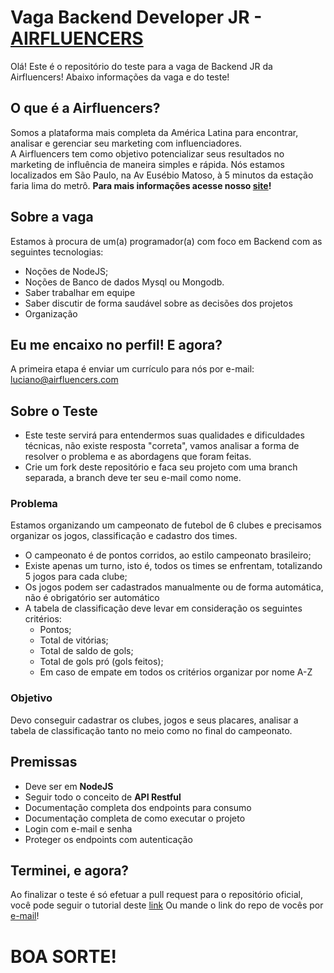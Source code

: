 # Vaga Backend Developer JR - [AIRFLUENCERS](https://airfluencers.com)

Olá! Este é o repositório do teste para a vaga de Backend JR da Airfluencers!
Abaixo informações da vaga e do teste!

## O que é a Airfluencers?
Somos a plataforma mais completa da América Latina para encontrar, analisar e gerenciar seu marketing com influenciadores.  
A Airfluencers tem como objetivo potencializar seus resultados no marketing de influência de maneira simples e rápida.
Nós estamos localizados em São Paulo, na Av Eusébio Matoso, à 5 minutos da estação faria lima do metrô.
**Para mais informações acesse nosso [site](https://airfluencers.com)!**

## Sobre a vaga
Estamos à procura de um(a) programador(a) com foco em Backend com as seguintes tecnologias:

 - Noções de NodeJS;
 - Noções de Banco de dados Mysql ou Mongodb.
 - Saber trabalhar em equipe
 - Saber discutir de forma saudável sobre as decisões dos projetos
 - Organização

## Eu me encaixo no perfil! E agora?
A primeira etapa é enviar um currículo para nós por e-mail: [luciano@airfluencers.com](mailto:luciano@airfluencers.com)

## Sobre o Teste
- Este teste servirá para entendermos suas qualidades e dificuldades técnicas, não existe resposta "correta", vamos analisar a forma de resolver o problema e as abordagens que foram feitas.
- Crie um fork deste repositório e faca seu projeto com uma branch separada, a branch deve ter seu e-mail como nome.

### Problema
Estamos organizando um campeonato de futebol de 6 clubes e precisamos organizar os jogos, classificação e cadastro dos times.

- O campeonato é de pontos corridos, ao estilo campeonato brasileiro;
- Existe apenas um turno, isto é, todos os times se enfrentam, totalizando 5 jogos para cada clube;
- Os jogos podem ser cadastrados manualmente ou de forma automática, não é obrigatório ser automático
- A tabela de classificação deve levar em consideração os seguintes critérios:
	- Pontos;
	- Total de vitórias;
	- Total de saldo de gols;
	- Total de gols pró (gols feitos);
	- Em caso de empate em todos os critérios organizar por nome A-Z

### Objetivo
Devo conseguir cadastrar os clubes, jogos e seus placares, analisar a tabela de classificação tanto no meio como no final do campeonato.

## Premissas
-	Deve ser em **NodeJS**
-	Seguir todo o conceito de **API Restful**
-	Documentação completa dos endpoints para consumo
-	Documentação completa de como executar o projeto
-	Login com e-mail e senha
-	Proteger os endpoints com autenticação

## Terminei, e agora?
Ao finalizar o teste é só efetuar a pull request para o repositório oficial, você pode seguir o tutorial deste [link](https://help.github.com/en/articles/creating-a-pull-request-from-a-fork)
Ou mande o link do repo de vocês por [e-mail](mailto:luciano@airfluencers.com)!

# BOA SORTE!
